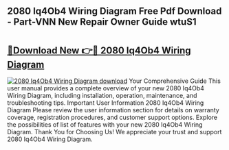 ## 2080 Iq4Ob4 Wiring Diagram Free Pdf Download - Part-VNN New Repair Owner Guide wtuS1

# <h2><a href="http://dfhoc9l.blite.top/?on=2080+Iq4Ob4+Wiring+Diagram">🔗Download New 👉🔴 2080 Iq4Ob4 Wiring Diagram</a></h2>

[![2080 Iq4Ob4 Wiring Diagram download](https://i.imgur.com/lujVjoI.png)](http://dfhoc9l.blite.top/?on=2080+Iq4Ob4+Wiring+Diagram)
Your Comprehensive Guide This user manual provides a complete overview of your new 2080 Iq4Ob4 Wiring Diagram, including installation, operation, maintenance, and troubleshooting tips. Important User Information 2080 Iq4Ob4 Wiring Diagram Please review the user information section for details on warranty coverage, registration procedures, and customer support options. Explore the possibilities of list of features with your new 2080 Iq4Ob4 Wiring Diagram. Thank You for Choosing Us! We appreciate your trust and support 2080 Iq4Ob4 Wiring Diagram.
